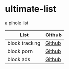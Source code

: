 # ultimate-list
a pihole list

List|Github
----|------
block tracking|[Github](https://github.com/arbs09/ultimate-list/raw/main/blacklist/tracking.txt)
block porn|[Github](https://github.com/arbs09/ultimate-list/raw/main/blacklist/porn.txt)
block ads|[Github](https://github.com/arbs09/ultimate-list/raw/main/blacklist/ads.txt)

